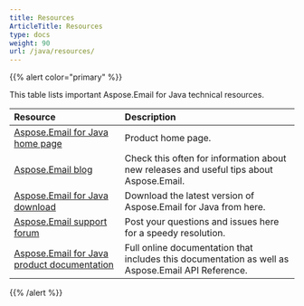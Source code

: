 ```yaml
---
title: Resources
ArticleTitle: Resources
type: docs
weight: 90
url: /java/resources/
---
```


{{% alert color="primary" %}} 

This table lists important Aspose.Email for Java technical resources.

|**Resource**|**Description**|
| :- | :- |
|[Aspose.Email for Java home page](https://products.aspose.com/email/java)|Product home page.|
|[Aspose.Email blog](https://blog.aspose.com/category/email/)|Check this often for information about new releases and useful tips about Aspose.Email.|
|[Aspose.Email for Java download](https://downloads.aspose.com/email/java)|Download the latest version of Aspose.Email for Java from here.|
|[Aspose.Email support forum](https://forum.aspose.com/c/email/12)|Post your questions and issues here for a speedy resolution.|
|[Aspose.Email for Java product documentation](/email/java/)|Full online documentation that includes this documentation as well as Aspose.Email API Reference.|
{{% /alert %}}
